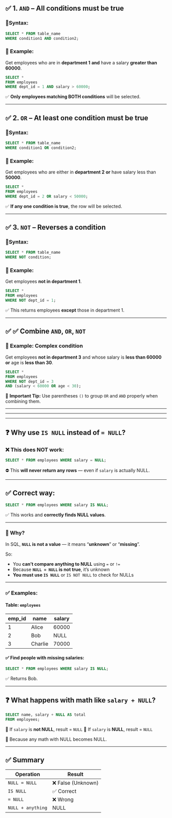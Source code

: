 ## ✅ 1. `AND` – All conditions must be **true**

### 🔸Syntax:

```sql
SELECT * FROM table_name
WHERE condition1 AND condition2;
```

### 📌 Example:

Get employees who are in **department 1** **and** have a salary **greater than 60000**.

```sql
SELECT * 
FROM employees
WHERE dept_id = 1 AND salary > 60000;
```

✅ **Only employees matching BOTH conditions** will be selected.

---

## ✅ 2. `OR` – **At least one** condition must be **true**

### 🔸Syntax:

```sql
SELECT * FROM table_name
WHERE condition1 OR condition2;
```

### 📌 Example:

Get employees who are either in **department 2** **or** have salary less than **50000**.

```sql
SELECT * 
FROM employees
WHERE dept_id = 2 OR salary < 50000;
```

✅ **If any one condition is true**, the row will be selected.

---

## ✅ 3. `NOT` – Reverses a condition

### 🔸Syntax:

```sql
SELECT * FROM table_name
WHERE NOT condition;
```

### 📌 Example:

Get employees **not in department 1**.

```sql
SELECT * 
FROM employees
WHERE NOT dept_id = 1;
```

✅ This returns employees **except** those in department 1.

---

## ✅ ✅ Combine `AND`, `OR`, `NOT`

### 📌 Example: Complex condition

Get employees **not in department 3** and whose salary is **less than 60000** **or** age is **less than 30**.

```sql
SELECT * 
FROM employees
WHERE NOT dept_id = 3 
AND (salary < 60000 OR age < 30);
```

🧠 **Important Tip:** Use parentheses `()` to group `OR` and `AND` properly when combining them.

---
---
---



## ❓ Why use `IS NULL` instead of `= NULL`?

### ❌ This **does NOT work**:

```sql
SELECT * FROM employees WHERE salary = NULL;
```

⛔ This **will never return any rows** — even if `salary` is actually NULL.

---

## ✅ Correct way:

```sql
SELECT * FROM employees WHERE salary IS NULL;
```

✅ This works and **correctly finds NULL values**.

---

### 🧠 Why?

In SQL, **`NULL` is not a value** — it means “**unknown**” or “**missing**”.

So:

* You **can’t compare anything to NULL** using `=` or `!=`
* Because **`NULL = NULL` is not true**, it’s unknown
* **You must use `IS NULL`** or `IS NOT NULL` to check for NULLs

---

### ✅ Examples:

#### Table: `employees`

| emp\_id | name    | salary |
| ------- | ------- | ------ |
| 1       | Alice   | 60000  |
| 2       | Bob     | NULL   |
| 3       | Charlie | 70000  |

#### ✅ Find people with missing salaries:

```sql
SELECT * FROM employees WHERE salary IS NULL;
```

✅ Returns Bob.

---

## ❓ What happens with math like `salary + NULL`?

```sql
SELECT name, salary + NULL AS total
FROM employees;
```

📌 If `salary` is **not NULL**, result = `NULL`
📌 If `salary` is **NULL**, result = `NULL`

🔴 Because any math with NULL becomes NULL.

---

## ✅ Summary

| Operation         | Result            |
| ----------------- | ----------------- |
| `NULL = NULL`     | ❌ False (Unknown) |
| `IS NULL`         | ✅ Correct         |
| `= NULL`          | ❌ Wrong           |
| `NULL + anything` | NULL              |